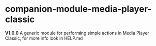 # companion-module-media-player-classic

**V1.0.0**
A generic module for performing simple actions in Media Player Classic, for more info look in HELP.md